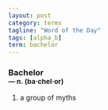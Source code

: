 ```yaml
---
layout: post
category: terms
tagline: "Word of the Day"
tags: [alpha_b]
term: bachelor
---
```


<h3>Bachelor<br/> <small>&mdash; n. (ba<span>&middot;</span>chel<span>&middot;</span>or)</small></h3>
<p><ol>
<li>a group of myths</li>
</ol></p>
